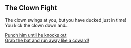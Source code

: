 ## The Clown Fight
The clown swings at you, but you have ducked just in time!  
You kick the clown down and...  

[Punch him until he knocks out ]()    
[Grab the bat and run away like a coward!]()